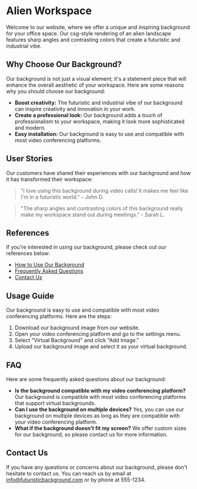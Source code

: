 <!--font:Cinzel Decorative-->

# Alien Workspace

Welcome to our website, where we offer a unique and inspiring background for your office space. Our csg-style rendering of an alien landscape features sharp angles and contrasting colors that create a futuristic and industrial vibe.

## Why Choose Our Background?

Our background is not just a visual element; it's a statement piece that will enhance the overall aesthetic of your workspace. Here are some reasons why you should choose our background:

- **Boost creativity:** The futuristic and industrial vibe of our background can inspire creativity and innovation in your work.
- **Create a professional look:** Our background adds a touch of professionalism to your workspace, making it look more sophisticated and modern.
- **Easy installation:** Our background is easy to use and compatible with most video conferencing platforms.

## User Stories

Our customers have shared their experiences with our background and how it has transformed their workspace:

> "I love using this background during video calls! It makes me feel like I'm in a futuristic world." - John D.

> "The sharp angles and contrasting colors of this background really make my workspace stand out during meetings." - Sarah L.

## References

If you're interested in using our background, please check out our references below:

- [How to Use Our Background](#usage-guide)
- [Frequently Asked Questions](#faq)
- [Contact Us](#contact-us)

## Usage Guide

Our background is easy to use and compatible with most video conferencing platforms. Here are the steps:

1. Download our background image from our website.
2. Open your video conferencing platform and go to the settings menu.
3. Select "Virtual Background" and click "Add Image."
4. Upload our background image and select it as your virtual background.

## FAQ

Here are some frequently asked questions about our background:

- **Is the background compatible with my video conferencing platform?** Our background is compatible with most video conferencing platforms that support virtual backgrounds.
- **Can I use the background on multiple devices?** Yes, you can use our background on multiple devices as long as they are compatible with your video conferencing platform.
- **What if the background doesn't fit my screen?** We offer custom sizes for our background, so please contact us for more information.

## Contact Us

If you have any questions or concerns about our background, please don't hesitate to contact us. You can reach us by email at [info@futuristicbackground.com](mailto:info@futuristicbackground.com) or by phone at 555-1234.

<!--

Write me content for website with wallpaper which alt text is:

"A csg-style rendering of an alien landscape, with sharp angles and contrasting colors that create a futuristic and industrial vibe."

The name/title of the page should not be 1:1 copy of the alt text but rather a real content of the website which is using this wallpaper.

- Use markdown format 
- Start with heading
- Heading should be short and concise
- The content should look like a real website 
- The website should not be about the wallpaper, wallpaper is just a related background
- Heading should be contain work "wallpaper" or "background"
- Include real sections like references, contact, user stories, etc. use things relevant to the page purpose.
- Feel free to use structure like headings, bullets, numbering, blockquotes, paragraphs, horizontal lines, etc.
- You can use formatting like bold or _italic_
- You can include UTF-8 emojis
- Links should be only #hash anchors (and you can refer to the document itself)
- Do not include images


---


# Futuristic Office Wallpaper: Enhance Your Workspace with a CSG-Style Alien Landscape

Welcome to our website, where we offer a unique and inspiring wallpaper for your office space. Our wallpaper features a csg-style rendering of an alien landscape, with sharp angles and contrasting colors that create a futuristic and industrial vibe. 

## Why Choose Our Wallpaper?

Our wallpaper is not just a background; it's a statement piece that will enhance the overall aesthetic of your workspace. Here are some reasons why you should choose our wallpaper:

- **Boost creativity:** The futuristic and industrial vibe of our wallpaper can inspire creativity and innovation in your work.
- **Create a professional look:** Our wallpaper adds a touch of professionalism to your workspace, making it look more sophisticated and modern.
- **Easy installation:** Our wallpaper is easy to install and remove, so you can switch up your workspace design whenever you want.

## User Stories

Our customers have shared their experiences with our wallpaper and how it has transformed their workspace:

> "I love the futuristic look of this wallpaper! It makes my office feel like I'm working in a sci-fi movie." - John D.

> "The sharp angles and contrasting colors of this wallpaper really make my workspace stand out. It's a great conversation starter!" - Sarah L.

## References

If you're interested in purchasing our wallpaper, please check out our references below:

- [Wallpaper Installation Guide](#installation-guide)
- [Frequently Asked Questions](#faq)
- [Contact Us](#contact-us)

## Installation Guide

Our wallpaper is easy to install, even if you've never done it before. Here are the steps:

1. Clean the wall surface where you want to install the wallpaper.
2. Measure the wall and cut the wallpaper to size, leaving a little extra on the edges.
3. Apply wallpaper paste to the back of the wallpaper using a roller or brush.
4. Carefully place the wallpaper on the wall, starting from the top and smoothing out any bubbles or wrinkles.
5. Trim the excess wallpaper from the edges using a sharp knife or scissors.

## FAQ

Here are some frequently asked questions about our wallpaper:

- **Is the wallpaper removable?** Yes, our wallpaper is easy to remove without damaging the wall surface.
- **Can I install the wallpaper myself?** Yes, our wallpaper is easy to install, even if you've never done it before.
- **What if the wallpaper doesn't fit my wall?** We offer custom sizes for our wallpaper, so please contact us for more information.

## Contact Us

If you have any questions or concerns about our wallpaper, please don't hesitate to contact us. You can reach us by email at [info@futuristicwallpaper.com](mailto:info@futuristicwallpaper.com) or by phone at 555-1234.


---


Heading should not include word "wallpaper". The website should not be about the wallpaper itself, wallpaper is just a related background, rewrite whole content.


---


# Elevate Your Workspace with a Futuristic Alien Landscape

Welcome to our website, where we offer a unique and inspiring background for your office space. Our csg-style rendering of an alien landscape features sharp angles and contrasting colors that create a futuristic and industrial vibe.

## Why Choose Our Background?

Our background is not just a visual element; it's a statement piece that will enhance the overall aesthetic of your workspace. Here are some reasons why you should choose our background:

- **Boost creativity:** The futuristic and industrial vibe of our background can inspire creativity and innovation in your work.
- **Create a professional look:** Our background adds a touch of professionalism to your workspace, making it look more sophisticated and modern.
- **Easy installation:** Our background is easy to use and compatible with most video conferencing platforms.

## User Stories

Our customers have shared their experiences with our background and how it has transformed their workspace:

> "I love using this background during video calls! It makes me feel like I'm in a futuristic world." - John D.

> "The sharp angles and contrasting colors of this background really make my workspace stand out during meetings." - Sarah L.

## References

If you're interested in using our background, please check out our references below:

- [How to Use Our Background](#usage-guide)
- [Frequently Asked Questions](#faq)
- [Contact Us](#contact-us)

## Usage Guide

Our background is easy to use and compatible with most video conferencing platforms. Here are the steps:

1. Download our background image from our website.
2. Open your video conferencing platform and go to the settings menu.
3. Select "Virtual Background" and click "Add Image."
4. Upload our background image and select it as your virtual background.

## FAQ

Here are some frequently asked questions about our background:

- **Is the background compatible with my video conferencing platform?** Our background is compatible with most video conferencing platforms that support virtual backgrounds.
- **Can I use the background on multiple devices?** Yes, you can use our background on multiple devices as long as they are compatible with your video conferencing platform.
- **What if the background doesn't fit my screen?** We offer custom sizes for our background, so please contact us for more information.

## Contact Us

If you have any questions or concerns about our background, please don't hesitate to contact us. You can reach us by email at [info@futuristicbackground.com](mailto:info@futuristicbackground.com) or by phone at 555-1234.

-->
